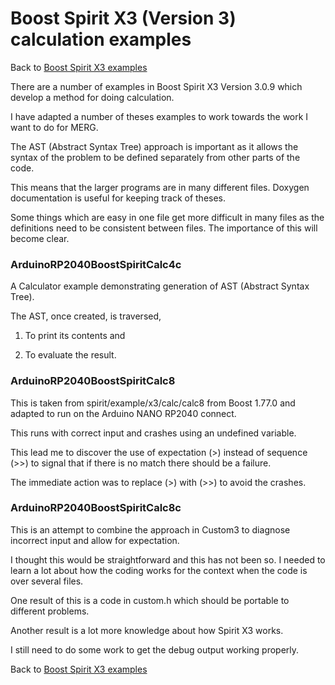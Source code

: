 # Boost Spirit X3 (Version 3) calculation examples

Back to [Boost Spirit X3 examples](BOOSTSPIRITX3.md)

There are a number of examples in Boost Spirit X3 Version 3.0.9 which develop a method for doing calculation.

I have adapted a number of theses examples to work towards the work I want to do for MERG.

The AST (Abstract Syntax Tree) approach is important as it allows the syntax of the problem to be defined separately from other parts of the code.

This means that the larger programs are in many different files. Doxygen documentation is useful for keeping track of theses.

Some things which are easy in one file get more difficult in many files as the definitions need to be consistent between files. The importance of this will become clear.

### ArduinoRP2040BoostSpiritCalc4c

A Calculator example demonstrating generation of AST (Abstract Syntax Tree).

The AST, once created, is traversed, 

1) To print its contents and

2) To evaluate the result.

### ArduinoRP2040BoostSpiritCalc8

This is taken from spirit/example/x3/calc/calc8 from Boost 1.77.0
and adapted to run on the Arduino NANO RP2040 connect.

This runs with correct input and crashes using an undefined variable.

This lead me to discover the use of expectation (>) instead of sequence (>>) to signal that if there is no match there should be a failure.

The immediate action was to replace (>) with (>>) to avoid the crashes.

### ArduinoRP2040BoostSpiritCalc8c

This is an attempt to combine the approach in Custom3 to diagnose incorrect input and allow for expectation.

I thought this would be straightforward and this has not been so. I needed to learn a lot about how the coding works for the context when the code is over several files.

One result of this is a code in custom.h which should be portable to different problems.

Another result is a lot more knowledge about how Spirit X3 works.

I still need to do some work to get the debug output working properly.

Back to [Boost Spirit X3 examples](BOOSTSPIRITX3.md)


